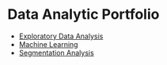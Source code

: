 # Data Analytic Portfolio

  * [Exploratory Data Analysis](https://github.com/Tudped/Exploratory_analysis)
  * [Machine Learning](https://github.com/Tudped/Machine_Learning)
  * [Segmentation Analysis](https://github.com/Tudped/Segmentation_analysis)
